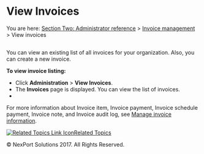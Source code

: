 # View Invoices

You are here: [Section Two: Administrator reference](https://www.nexportcampus.com/Content/Guides/aweb/Content/Module\_Topics/Administration\_reference.htm) > [Invoice management](https://www.nexportcampus.com/Content/Guides/aweb/Content/Module\_Topics/Invoice\_Management/Invoice\_management.htm) > View invoices

##

You can view an existing list of all invoices for your organization. Also, you can create a new invoice.

**To view invoice listing:**

* Click **Administration** > **View Invoices**.
* The **Invoices** page is displayed. You can view the list of invoices.
* <img src="https://www.nexportcampus.com/Content/Guides/aweb/Content/Resources/Images/View_Invoices/Invoices_550x121.png" alt="" data-size="original">

For more information about Invoice item, Invoice payment, Invoice schedule payment, Invoice note, and Invoice audit log, see [Manage invoice information](https://www.nexportcampus.com/Content/Guides/aweb/Content/Module\_Topics/Invoice\_Management/Manage\_invoice\_information.htm).

&#x20;

[![Related Topics Link Icon](https://www.nexportcampus.com/Content/Guides/aweb/Skins/Default/Stylesheets/Images/transparent.gif)Related Topics](javascript:void\(0\);)

&#x20;

© NexPort Solutions 2017. All Rights Reserved.

